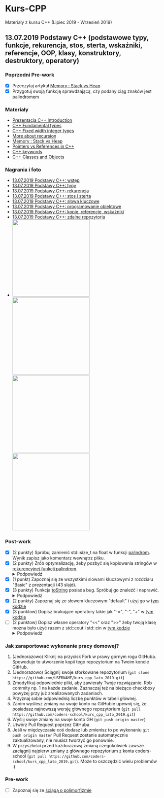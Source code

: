 # Kurs-CPP

Materiały z kursu C++ (Lipiec 2019 - Wrzesień 2019)

## 13.07.2019 Podstawy C++ (podstawowe typy, funkcje, rekurencja, stos, sterta, wskaźniki, referencje, OOP, klasy, konstruktory, destruktory, operatory)

### Poprzedni Pre-work

- [x] Przeczytaj artykuł [Memory : Stack vs Heap](https://www.gribblelab.org/CBootCamp/7_Memory_Stack_vs_Heap.html)
- [x] Przygotuj swoją funkcję sprawdzającą, czy podany ciąg znaków jest palindromem

### Materiały

- [Prezentacja C++ Introduction](cpp_introduction.pdf)
- [C++ Fundamental types](https://en.cppreference.com/w/cpp/language/types)
- [C++ Fixed width integer types](https://en.cppreference.com/w/cpp/types/integer)
- [More about recursion](https://www.geeksforgeeks.org/recursion/)
- [Memory : Stack vs Heap](https://www.gribblelab.org/CBootCamp/7_Memory_Stack_vs_Heap.html)
- [Pointers vs References in C++](https://www.geeksforgeeks.org/pointers-vs-references-cpp/)
- [C++ keywords](https://en.cppreference.com/w/cpp/keyword)
- [C++ Classes and Objects](https://www.geeksforgeeks.org/c-classes-and-objects)

### Nagrania i foto

- [13.07.2019 Podstawy C++: wstęp](https://www.youtube.com/watch?v=y0OF_lkWmqM&list=PLQqoaQUqs4DCbDNiqBU3E9bFvX6YSUZc1&index=7)
- [13.07.2019 Podstawy C++: typy](https://www.youtube.com/watch?v=7AsPSKEbgXI&list=PLQqoaQUqs4DCbDNiqBU3E9bFvX6YSUZc1&index=7)
- [13.07.2019 Podstawy C++: rekurencja](https://www.youtube.com/watch?v=XyXVNRgHl48&list=PLQqoaQUqs4DCbDNiqBU3E9bFvX6YSUZc1&index=8)
- [13.07.2019 Podstawy C++: stos i sterta](https://www.youtube.com/watch?v=WBypsZQTFQw&list=PLQqoaQUqs4DCbDNiqBU3E9bFvX6YSUZc1&index=10)
- [13.07.2019 Podstawy C++: słowa kluczowe](https://www.youtube.com/watch?v=YBrUiI-wr0k&list=PLQqoaQUqs4DCbDNiqBU3E9bFvX6YSUZc1&index=11)
- [13.07.2019 Podstawy C++: programowanie obiektowe](https://www.youtube.com/watch?v=3Sm1YJfch2g&list=PLQqoaQUqs4DCbDNiqBU3E9bFvX6YSUZc1&index=12)
- [13.07.2019 Podstawy C++: kopie, referencje, wskaźniki](https://www.youtube.com/watch?v=IAI08UqGjL0&list=PLQqoaQUqs4DCbDNiqBU3E9bFvX6YSUZc1&index=13)
- [13.07.2019 Podstawy C++: zdalne repozytoria](https://www.youtube.com/watch?v=2XUidG2NIpo&list=PLQqoaQUqs4DCbDNiqBU3E9bFvX6YSUZc1&index=14)
- <img src="foto/01_repetition.jpg" width="250px" /> <img src="foto/02_long_int.jpg" width="250px" />
  <img src="foto/03_param_passing.jpg" width="250px" /> <img src="foto/04_zdalne_repo.jpg" width="250px" />

### Post-work

- [x] (2 punkty) Spróbuj zamienić std::size_t na float w funkcji [palindrom](palindrom.cpp). Wynik zapisz jako komentarz wewnątrz pliku.
- [x] (2 punkty) Zrób optymalizację, żeby pozbyć się kopiowania stringów w  [rekurencyjnej funkcji palindrom](palindrom_recursive.cpp). <details><summary>Podpowiedź</summary><p>Zapoznaj się z std::string_view</p></details>
- [x] (1 punkt) Zapoznaj się ze wszystkimi slowami kluczowymi z rozdziału "Basic" z prezentacji (43 slajd).
- [x] (3 punkty) Funkcja [toString](long_int.cpp) posiada bug. Spróbuj go znaleźć i naprawić. <details><summary>Podpowiedź</summary><p>Spróbuj dostać takie wartości "0", "10", "3001"</p></details>
- [x] (2 punkty) Zapoznaj się ze słowem kluczowym "default" i użyj go w [tym kodzie](long_int.cpp)
- [x] (3 punktow) Dopisz brakujące operatory takie jak "-=", "-", "+" w [tym kodzie](long_int.cpp)
- [ ] (2 punktow) Dopisz własne operatory "<<" oraz ">>" żeby twoją klasę można było użyć razem z std::cout i std::cin w [tym kodzie](long_int.cpp)<details><summary>Podpowiedź</summary><p>Zobacz ten [przykład](https://medium.com/@nonuruzun/overloading-input-output-operators-in-c-a2a74c5dda8a)</p></details>

### Jak zaraportować wykonanie pracy domowej?

1. (Jednorazowo) Kliknij na przycisk Fork w prawy górnym rogu GitHuba. Spowoduje to utworzenie kopii tego repozytorium na Twoim koncie GitHub.
2. (Jednorazowo) Ściągnij swoje sforkowane repozytorium (`git clone https://github.com/USERNAME/kurs_cpp_lato_2019.git`)
3. Zmodyfikuj odpowiednie pliki, aby zawierały Twoje rozwiązanie. Rób commity np. 1 na każde zadanie. Zaznaczaj też na bieżąco checkboxy powyżej przy już zrealizowanych zadaniach.
4. Przyznaj sobie odpowiednią liczbę punktów w tabeli głównej.
5. Zanim wyślesz zmiany na swoje konto na GitHubie upewnij się, że posiadasz najnowszą wersję głównego repozytorium (`git pull https://github.com/coders-school/kurs_cpp_lato_2019.git`)
6. Wyślij swoje zmiany na swoje konto GH (`git push origin master`)
7. Utwórz Pull Request poprzez GitHuba.
8. Jeśli w międzyczasie coś dodasz lub zmienisz to po wykonaniu `git push origin master` Pull Request zostanie automatycznie zaktualizowany, nie musisz tworzyć go ponownie.
9. W przyszłości przed każdorazową zmianą czegokolwiek zawsze zaciągnij najpierw zmiany z głównego repozytorium z konta coders-school (`git pull https://github.com/coders-school/kurs_cpp_lato_2019.git`). Może to oszczędzić wielu problemów :)

### Pre-work

- [ ] Zapoznaj się ze [ściągą o polimorfiźmie](https://github.com/coders-school/kurs_cpp_zima_2019/blob/master/L06-algorithms%2Ctesting/polimorfizm.pdf)